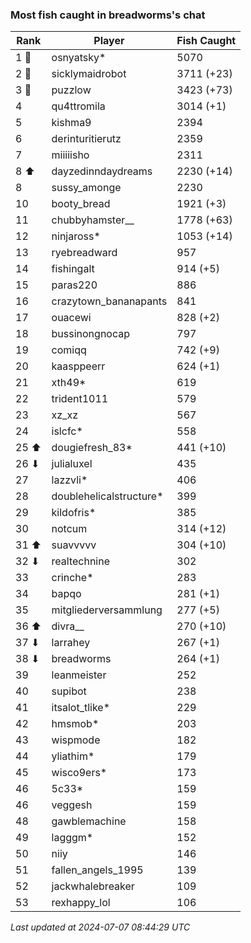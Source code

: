 ### Most fish caught in breadworms's chat
| Rank | Player | Fish Caught |
|------|--------|-----------|
| 1 🥇  | osnyatsky* | 5070 |
| 2 🥈  | sicklymaidrobot | 3711 (+23) |
| 3 🥉  | puzzlow | 3423 (+73) |
| 4  | qu4ttromila | 3014 (+1) |
| 5  | kishma9 | 2394 |
| 6  | derinturitierutz | 2359 |
| 7  | miiiiisho | 2311 |
| 8 ⬆ | dayzedinndaydreams | 2230 (+14) |
| 8  | sussy_amonge | 2230 |
| 10  | booty_bread | 1921 (+3) |
| 11  | chubbyhamster__ | 1778 (+63) |
| 12  | ninjaross* | 1053 (+14) |
| 13  | ryebreadward | 957 |
| 14  | fishingalt | 914 (+5) |
| 15  | paras220 | 886 |
| 16  | crazytown_bananapants | 841 |
| 17  | ouacewi | 828 (+2) |
| 18  | bussinongnocap | 797 |
| 19  | comiqq | 742 (+9) |
| 20  | kaasppeerr | 624 (+1) |
| 21  | xth49* | 619 |
| 22  | trident1011 | 579 |
| 23  | xz_xz | 567 |
| 24  | islcfc* | 558 |
| 25 ⬆ | dougiefresh_83* | 441 (+10) |
| 26 ⬇ | julialuxel | 435 |
| 27  | lazzvli* | 406 |
| 28  | doublehelicalstructure* | 399 |
| 29  | kildofris* | 385 |
| 30  | notcum | 314 (+12) |
| 31 ⬆ | suavvvvv | 304 (+10) |
| 32 ⬇ | realtechnine | 302 |
| 33  | crinche* | 283 |
| 34  | bapqo | 281 (+1) |
| 35  | mitgliederversammlung | 277 (+5) |
| 36 ⬆ | divra__ | 270 (+10) |
| 37 ⬇ | larrahey | 267 (+1) |
| 38 ⬇ | breadworms | 264 (+1) |
| 39  | leanmeister | 252 |
| 40  | supibot | 238 |
| 41  | itsalot_tlike* | 229 |
| 42  | hmsmob* | 203 |
| 43  | wispmode | 182 |
| 44  | yliathim* | 179 |
| 45  | wisco9ers* | 173 |
| 46  | 5c33* | 159 |
| 46  | veggesh | 159 |
| 48  | gawblemachine | 158 |
| 49  | lagggm* | 152 |
| 50  | niiy | 146 |
| 51  | fallen_angels_1995 | 139 |
| 52  | jackwhalebreaker | 109 |
| 53  | rexhappy_lol | 106 |

_Last updated at 2024-07-07 08:44:29 UTC_
